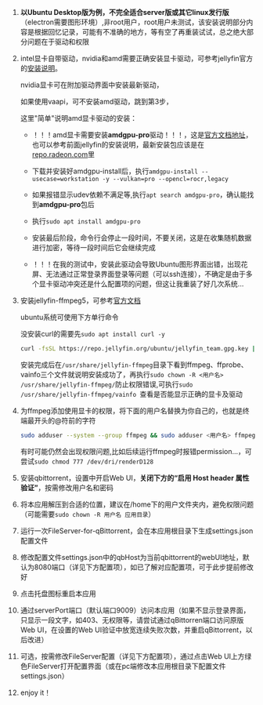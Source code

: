 1. **以Ubuntu Desktop版为例，不完全适合server版或其它linux发行版**（electron需要图形环境）,非root用户，root用户未测试，该安装说明部分内容是根据回忆记录，可能有不准确的地方，等有空了再重装试试，总之绝大部分问题在于驱动和权限

2. intel显卡自带驱动，nvidia和amd需要正确安装显卡驱动，可参考jellyfin官方的[安装说明](https://jellyfin.org/docs/general/administration/hardware-acceleration)。

    nvidia显卡可在附加驱动界面中安装最新驱动，

    如果使用vaapi，可不安装amd驱动，跳到第3步，

    这里"简单"说明amd显卡驱动的安装：

    - ！！！amd显卡需要安装**amdgpu-pro**驱动！！！，这是[官方文档地址](https://amdgpu-install.readthedocs.io/en/latest/install-prereq.html#downloading-the-installer-package)，也可以参考前面jellyfin的安装说明，最新安装包应该是在[repo.radeon.com](http://repo.radeon.com/amdgpu-install/latest)里

    - 下载并安装好amdgpu-install后，执行`amdgpu-install --usecase=workstation -y --vulkan=pro --opencl=rocr,legacy`

    - 如果报错显示udev依赖不满足等,执行`apt search amdgpu-pro`，确认能找到**amdgpu-pro**包后

    - 执行`sudo apt install amdgpu-pro `

    - 安装最后阶段，命令行会停止一段时间，不要关闭，这是在收集随机数据进行加密，等待一段时间后它会继续完成

    - ！！！在我的测试中，安装此驱动会导致Ubuntu图形界面出错，出现花屏、无法通过正常登录界面登录等问题（可以ssh连接），不确定是由于多个显卡驱动冲突还是什么配置项的问题，但这让我重装了好几次系统...

3. 安装jellyfin-ffmpeg5，可参考[官方文档](https://jellyfin.org/docs/general/administration/installing#ffmpeg-installation)

    ubuntu系统可使用下方单行命令

    没安装curl的需要先`sudo apt install curl -y`

    ```sh
    curl -fsSL https://repo.jellyfin.org/ubuntu/jellyfin_team.gpg.key | sudo gpg --dearmor -o /etc/apt/trusted.gpg.d/debian-jellyfin.gpg && echo "deb [arch=$( dpkg --print-architecture )] https://repo.jellyfin.org/ubuntu $( lsb_release -c -s ) main" | sudo tee /etc/apt/sources.list.d/jellyfin.list && sudo apt update && sudo apt install jellyfin-ffmpeg5 -y
    ```

    安装完成后在`/usr/share/jellyfin-ffmpeg`目录下看到ffmpeg、ffprobe、vainfo三个文件就说明安装成功了，再执行`sudo chown -R <用户名> /usr/share/jellyfin-ffmpeg/`防止权限错误,可执行`sudo /usr/share/jellyfin-ffmpeg/vainfo `查看是否能显示正确的显卡及驱动

4. 为ffmpeg添加使用显卡的权限，将下面的用户名替换为你自己的，也就是终端最开头的@符前的字符

    ```sh
    sudo adduser --system --group ffmpeg && sudo adduser <用户名> ffmpeg && sudo usermod -aG render ffmpeg
    ```

    有时可能仍然会出现权限问题,比如后续运行ffmpeg时报错permission...，可尝试`sudo chmod 777 /dev/dri/renderD128`

5. 安装qbittorrent，设置中开启Web UI，**关闭下方的“启用 Host header 属性验证”**，按需修改用户名和密码

6. 将本应用解压到合适的位置，建议在/home下的用户文件夹内，避免权限问题（可能需要`sudo chown -R 用户名 应用目录`）

7. 运行一次FileServer-for-qBittorrent，会在本应用根目录下生成settings.json配置文件

8. 修改配置文件settings.json中的qbHost为当前qbittorrent的webUI地址，默认为8080端口（详见下方配置项），如已了解对应配置项，可于此步提前修改好

9. 点击托盘图标重启本应用

10. 通过serverPort端口（默认端口9009）访问本应用（如果不显示登录界面，只显示一段文字，如403、无权限等，请尝试通过qBittorren端口访问原版Web UI，在设置的Web UI验证中放宽连续失败次数，并重启qBittorrent，以后改进）

11. 可选，按需修改FileServer配置（详见下方配置项），通过点击Web UI上方绿色FileServer打开配置界面（或在pc端修改本应用根目录下配置文件settings.json）

12. enjoy it！
